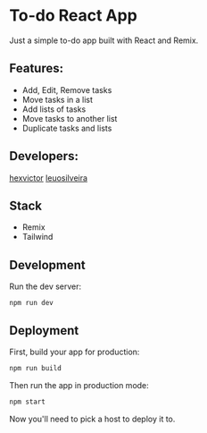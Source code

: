 # To-do React App

Just a simple to-do app built with React and Remix.

## Features:

- Add, Edit, Remove tasks
- Move tasks in a list
- Add lists of tasks
- Move tasks to another list
- Duplicate tasks and lists

## Developers:

[hexvictor](github.com/hexvictor)
[leuosilveira](github.com/leuosilveira)

## Stack

- Remix
- Tailwind

## Development

Run the dev server:

```shellscript
npm run dev
```

## Deployment

First, build your app for production:

```sh
npm run build
```

Then run the app in production mode:

```sh
npm start
```

Now you'll need to pick a host to deploy it to.
